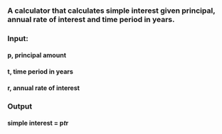 ### A calculator that calculates simple interest given principal, annual rate of interest and time period in years.

### Input:
####   p, principal amount
####   t, time period in years
####   r, annual rate of interest
### Output
####   simple interest = p*t*r
